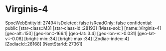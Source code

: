 ﻿---
location: [3.4,-166.1,150]
type: Station
tags:
- astro/Star

---

# Virginis-4

SpocWebEntityId: 27494
isDeleted: false
isReadOnly: false
confidential: public
[star-class::M3]
[star-class-id::28193]
[Mass-sol::]
[name::Virginis-4]
[geo-alt::150]
[geo-lon::-166.1]
[geo-lat::3.4]
[geo-lon-v::-0.031]
[geo-lat-v::-0.06]
[bright-min::34]
[bright-max::34]
[Zodiac-index::4]
[ZodiacId::28168]
[NextStarId::27361]

